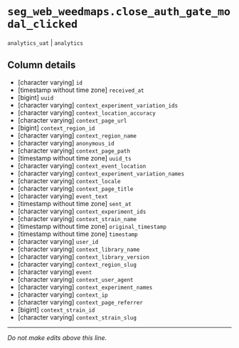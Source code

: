 # `seg_web_weedmaps.close_auth_gate_modal_clicked`
`analytics_uat` | `analytics`

## Column details
* [character varying] `id`
* [timestamp without time zone] `received_at`
* [bigint]    `uuid`
* [character varying] `context_experiment_variation_ids`
* [character varying] `context_location_accuracy`
* [character varying] `context_page_url`
* [bigint]    `context_region_id`
* [character varying] `context_region_name`
* [character varying] `anonymous_id`
* [character varying] `context_page_path`
* [timestamp without time zone] `uuid_ts`
* [character varying] `context_event_location`
* [character varying] `context_experiment_variation_names`
* [character varying] `context_locale`
* [character varying] `context_page_title`
* [character varying] `event_text`
* [timestamp without time zone] `sent_at`
* [character varying] `context_experiment_ids`
* [character varying] `context_strain_name`
* [timestamp without time zone] `original_timestamp`
* [timestamp without time zone] `timestamp`
* [character varying] `user_id`
* [character varying] `context_library_name`
* [character varying] `context_library_version`
* [character varying] `context_region_slug`
* [character varying] `event`
* [character varying] `context_user_agent`
* [character varying] `context_experiment_names`
* [character varying] `context_ip`
* [character varying] `context_page_referrer`
* [bigint]    `context_strain_id`
* [character varying] `context_strain_slug`

-------------------------------------------------------------------------------
*Do not make edits above this line.*
